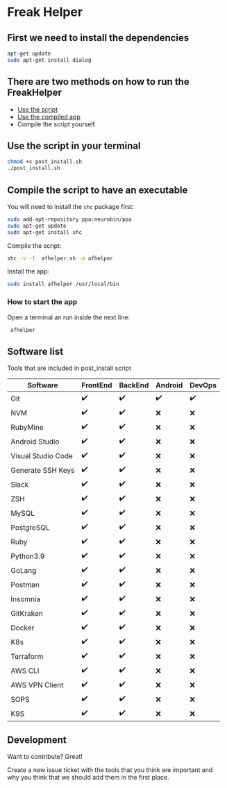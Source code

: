 # Freak Helper

## First we need to install the dependencies

```sh
apt-get update 
sudo apt-get install dialog
```

## There are two methods on how to run the FreakHelper

- [Use the script](https://github.com/ViralOne/freak_helper/blob/master/afhelper.sh)
- [Use the compiled app](https://github.com/viralone/freak_helper/releases)
- Compile the script yourself

## Use the script in your terminal

```sh
chmod +x post_install.sh
./post_install.sh
```

## Compile the script to have an executable

You will need to install the `shc` package first:

```sh
sudo add-apt-repository ppa:neurobin/ppa
sudo apt-get update
sudo apt-get install shc
```

Compile the script:

```sh
shc -v -f  afhelper.sh -o afhelper
```

Install the app:

```sh
sudo install afhelper /usr/local/bin
```

### How to start the app

Open a terminal an run inside the next line:

```sh
 afhelper
```

## Software list

Tools that are included in post_install script

| Software | FrontEnd | BackEnd | Android | DevOps |
| ------ | ------ | ------ | ------ | ------ |
| Git | :heavy_check_mark: | :heavy_check_mark: | :heavy_check_mark: | :heavy_check_mark: |
| NVM | :heavy_check_mark: | :heavy_check_mark: | :x: | :x: |
| RubyMine | :heavy_check_mark: | :heavy_check_mark: | :x: | :x: |
| Android Studio | :heavy_check_mark: | :heavy_check_mark: | :x: | :x: |
| Visual Studio Code | :heavy_check_mark: | :heavy_check_mark: | :x: | :x: |
| Generate SSH Keys | :heavy_check_mark: | :heavy_check_mark: | :x: | :x: |
| Slack | :heavy_check_mark: | :heavy_check_mark: | :x: | :x: |
| ZSH | :heavy_check_mark: | :heavy_check_mark: | :x: | :x: |
| MySQL | :heavy_check_mark: | :heavy_check_mark: | :x: | :x: |
| PostgreSQL | :heavy_check_mark: | :heavy_check_mark: | :x: | :x: |
| Ruby | :heavy_check_mark: | :heavy_check_mark: | :x: | :x: |
| Python3.9 | :heavy_check_mark: | :heavy_check_mark: | :x: | :x: |
| GoLang | :heavy_check_mark: | :heavy_check_mark: | :x: | :x: |
| Postman | :heavy_check_mark: | :heavy_check_mark: | :x: | :x: |
| Insomnia | :heavy_check_mark: | :heavy_check_mark: | :x: | :x: |
| GitKraken | :heavy_check_mark: | :heavy_check_mark: | :x: | :x: |
| Docker | :heavy_check_mark: | :heavy_check_mark: | :x: | :x: |
| K8s | :heavy_check_mark: | :heavy_check_mark: | :x: | :x: |
| Terraform | :heavy_check_mark: | :heavy_check_mark: | :x: | :x: |
| AWS CLI | :heavy_check_mark: | :heavy_check_mark: | :x: | :x: |
| AWS VPN Client | :heavy_check_mark: | :heavy_check_mark: | :x: | :x: |
| SOPS | :heavy_check_mark: | :heavy_check_mark: | :x: | :x: |
| K9S | :heavy_check_mark: | :heavy_check_mark: | :x: | :x: |

## Development

Want to contribute? Great!

Create a new issue ticket with the tools that you think are important and why you think that we should add them in the first place.
